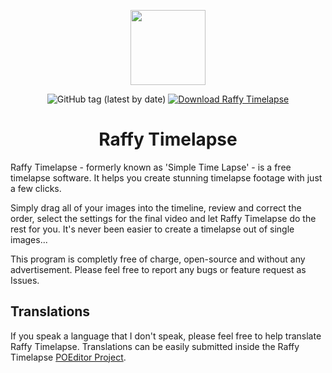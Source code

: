 <p align="center">
  <img width="120px" src="https://raw.githubusercontent.com/limosoft-de/raffytimelapse/master/Raffy%20Timelapse/Icon.ico"/>
</p>

<p align="center">
  <img alt="GitHub tag (latest by date)" src="https://img.shields.io/github/v/tag/limosoft-de/raffytimelapse?label=version">
  <a href="https://sourceforge.net/projects/simpletimelapse/files/latest/download"><img alt="Download Raffy Timelapse" src="https://img.shields.io/sourceforge/dt/simpletimelapse.svg" ></a>
</p>

<h1 align="center">
  Raffy Timelapse
</h1>

Raffy Timelapse - formerly known as 'Simple Time Lapse' - is a free timelapse software. It helps you create stunning timelapse footage with just a few clicks.

Simply drag all of your images into the timeline, review and correct the order, select the settings for the final video and let Raffy Timelapse do the rest for you. It's never been easier to create a timelapse out of single images...

This program is completly free of charge, open-source and without any advertisement. Please feel free to report any bugs or feature request as Issues.

## Translations
If you speak a language that I don't speak, please feel free to help translate Raffy Timelapse. Translations can be easily submitted inside the Raffy Timelapse <a href="https://poeditor.com/join/project/NvVnFAiGax" target="_blank">POEditor Project</a>.

